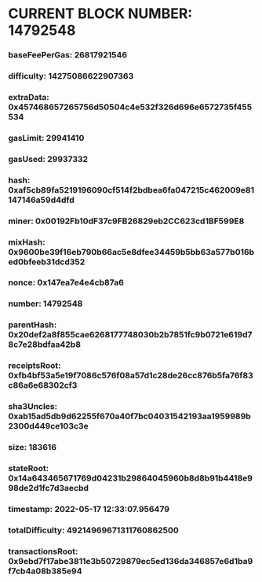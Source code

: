 # CURRENT BLOCK NUMBER: 14792548

### baseFeePerGas: 26817921546
### difficulty: 14275086622907363
### extraData: 0x457468657265756d50504c4e532f326d696e6572735f455534
### gasLimit: 29941410
### gasUsed: 29937332
### hash: 0xaf5cb89fa5219196090cf514f2bdbea6fa047215c462009e81147146a59d4dfd
### miner: 0x00192Fb10dF37c9FB26829eb2CC623cd1BF599E8
### mixHash: 0x9600be39f16eb790b66ac5e8dfee34459b5bb63a577b016bed0bfeeb31dcd352
### nonce: 0x147ea7e4e4cb87a6
### number: 14792548
### parentHash: 0x20def2a8f855cae6268177748030b2b7851fc9b0721e619d78c7e28bdfaa42b8
### receiptsRoot: 0xfb4bf53a5e19f7086c576f08a57d1c28de26cc876b5fa76f83c86a6e68302cf3
### sha3Uncles: 0xab15ad5db9d62255f670a40f7bc04031542193aa1959989b2300d449ce103c3e
### size: 183616
### stateRoot: 0x14a643465671769d04231b29864045960b8d8b91b4418e998de2d1fc7d3aecbd
### timestamp: 2022-05-17 12:33:07.956479
### totalDifficulty: 49214969671311760862500
### transactionsRoot: 0x9ebd7f17abe3811e3b50729879ec5ed136da346857e6d1ba9f7cb4a08b385e94
